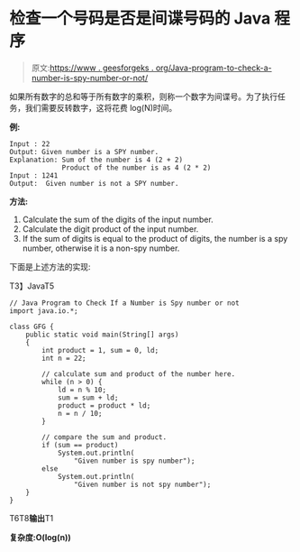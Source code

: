 # 检查一个号码是否是间谍号码的 Java 程序

> 原文:[https://www . geesforgeks . org/Java-program-to-check-a-number-is-spy-number-or-not/](https://www.geeksforgeeks.org/java-program-to-check-if-a-number-is-spy-number-or-not/)

如果所有数字的总和等于所有数字的乘积，则称一个数字为间谍号。为了执行任务，我们需要反转数字，这将花费 log(N)时间。

**例:**

```
Input : 22
Output: Given number is a SPY number.
Explanation: Sum of the number is 4 (2 + 2)
             Product of the number is as 4 (2 * 2) 
Input : 1241
Output:  Given number is not a SPY number.
```

**方法:**

1.  Calculate the sum of the digits of the input number.
2.  Calculate the digit product of the input number.
3.  If the sum of digits is equal to the product of digits, the number is a spy number, otherwise it is a non-spy number.

下面是上述方法的实现:

T3】JavaT5

```
// Java Program to Check If a Number is Spy number or not
import java.io.*;

class GFG {
    public static void main(String[] args)
    {
        int product = 1, sum = 0, ld;
        int n = 22;

        // calculate sum and product of the number here.
        while (n > 0) {
            ld = n % 10;
            sum = sum + ld;
            product = product * ld;
            n = n / 10;
        }

        // compare the sum and product.
        if (sum == product)
            System.out.println(
                "Given number is spy number");
        else
            System.out.println(
                "Given number is not spy number");
    }
}
```

T6T8**输出**T1

**复杂度:O(log(n))**